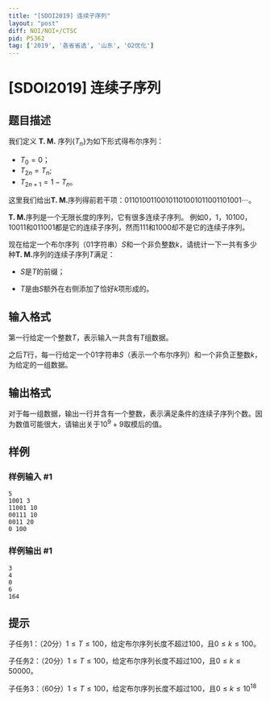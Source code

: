 ```yaml
---
title: "[SDOI2019] 连续子序列"
layout: "post"
diff: NOI/NOI+/CTSC
pid: P5362
tag: ['2019', '各省省选', '山东', 'O2优化']
---
```

# [SDOI2019] 连续子序列
## 题目描述

我们定义 $\textbf{T. M.}$ 序列$\{T_n\}$为如下形式得布尔序列：

- $T_0=0$；
- $T_{2n}=T_n$;
- $T_{2n+1}=1-T_n$。

这里我们给出$\textbf{T. M.}$序列得前若干项：$01101001100101101001011001101001\cdots$。

$\textbf{T. M.}$序列是一个无限长度的序列，它有很多连续子序列。
 例如$0$，$1$，$10100$，$10011$和$011001$都是它的连续子序列，然而$111$和$1000$却不是它的连续子序列。

现在给定一个布尔序列（01字符串）$S$和一个非负整数$k$，请统计一下一共有多少种$\textbf{T. M.}$序列的连续子序列$T$满足：

- $S$是$T$的前缀；

- $T$是由$S$额外在右侧添加了恰好$k$项形成的。
## 输入格式

第一行给定一个整数$T$，表示输入一共含有$T$组数据。

之后$T$行，每一行给定一个01字符串$S$（表示一个布尔序列）和一个非负正整数$k$，为给定的一组数据。
## 输出格式

对于每一组数据，输出一行并含有一个整数，表示满足条件的连续子序列个数。因为数值可能很大，请输出关于$10^9+9$取模后的值。
## 样例

### 样例输入 #1
```
5
1001 3
11001 10
00111 10
0011 20
0 100
```
### 样例输出 #1
```
3
4
0
6
164
```
## 提示

子任务$1$：（$20$分）$1\le T\le 100$，给定布尔序列长度不超过$100$，且$0\le k\le 100$。

子任务$2$：（$20$分）$1\le T\le 100$，给定布尔序列长度不超过$100$，且$0\le k\le 50000$。

子任务$3$：（$60$分）$1\le T\le 100$，给定布尔序列长度不超过$100$，且$0\le k\le 10^{18}$
